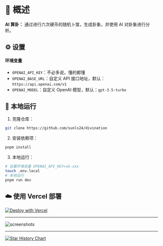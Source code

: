 # 🧙 概述

**AI 算卦：** 通过进行六次硬币的随机卜筮，生成卦象，并使用 AI 对卦象进行分析。

## ⚙️ 设置

#### 环境变量

- `OPENAI_API_KEY`：不必多说，懂的都懂
- `OPENAI_BASE_URL`：自定义 API 接口地址，默认：`https://api.openai.com/v1`
- `OPENAI_MODEL`：自定义 OpenAI 模型，默认：`gpt-3.5-turbo`

## 🚀 本地运行

1. 克隆仓库：

```sh
git clone https://github.com/sunls24/divination
```

2. 安装依赖项：

```bash
pnpm install
```

3. 本地运行：

```bash
# 设置环境变量 OPENAI_API_KEY=sk-xxx
touch .env.local
# 本地运行
pnpm run dev
```

## ☁️ 使用 Vercel 部署

[![Deploy with Vercel](https://vercel.com/button)](https://vercel.com/new/clone?repository-url=https%3A%2F%2Fgithub.com%2Fsunls23%2Fdivination&env=OPENAI_API_KEY)

---

![screenshots](./docs/screenshots.jpg)

---

<a href="https://www.star-history.com/#sunls24/divination&Date">
 <picture>
   <source media="(prefers-color-scheme: dark)" srcset="https://api.star-history.com/svg?repos=sunls24/divination&type=Date&theme=dark" />
   <source media="(prefers-color-scheme: light)" srcset="https://api.star-history.com/svg?repos=sunls24/divination&type=Date" />
   <img alt="Star History Chart" src="https://api.star-history.com/svg?repos=sunls24/divination&type=Date" />
 </picture>
</a>
